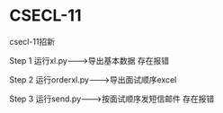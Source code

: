 # CSECL-11
csecl-11招新

Step 1
运行xl.py--->导出基本数据 存在报错
<br>

Step 2
运行orderxl.py--->导出面试顺序excel
<br>

Step 3
运行send.py--->按面试顺序发短信邮件 存在报错
